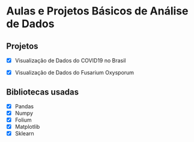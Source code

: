 # Aulas e Projetos Básicos de Análise de Dados

## Projetos

- [x] Visualização de Dados do COVID19 no Brasil

- [x] Visualização de Dados do Fusarium Oxysporum

## Bibliotecas usadas

- [x] Pandas
- [x] Numpy
- [x] Folium
- [x] Matplotlib
- [x] Sklearn
